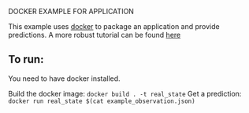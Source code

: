 DOCKER EXAMPLE FOR APPLICATION

This example uses [docker](docker.com) to package an application and provide predictions.
A more robust tutorial can be found [here](https://mlinproduction.com/docker-for-ml-part-4/)

## To run:
You need to have docker installed.

Build the docker image:
`docker build . -t real_state`
Get a prediction:
`docker run real_state $(cat example_observation.json)`
